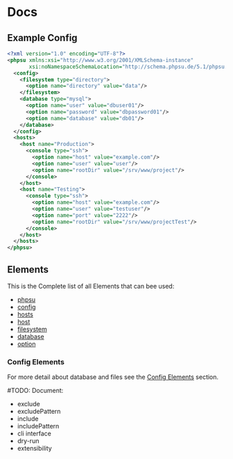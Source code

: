 # Docs

## Example Config

```xml
<?xml version="1.0" encoding="UTF-8"?>
<phpsu xmlns:xsi="http://www.w3.org/2001/XMLSchema-instance"
       xsi:noNamespaceSchemaLocation="http://schema.phpsu.de/5.1/phpsu.xsd">
  <config>
    <filesystem type="directory">
      <option name="directory" value="data"/>
    </filesystem>
    <database type="mysql">
      <option name="user" value="dbuser01"/>
      <option name="password" value="dbpassword01"/>
      <option name="database" value="db01"/>
    </database>
  </config>
  <hosts>
    <host name="Production">
      <console type="ssh">
        <option name="host" value="example.com"/>
        <option name="user" value="user"/>
        <option name="rootDir" value="/srv/www/project"/>
      </console>
    </host>
    <host name="Testing">
      <console type="ssh">
        <option name="host" value="example.com"/>
        <option name="user" value="testuser"/>
        <option name="port" value="2222"/>
        <option name="rootDir" value="/srv/www/projectTest"/>
      </console>
    </host>
  </hosts>
</phpsu>
```

## Elements

This is the Complete list of all Elements that can bee used:

- [phpsu](./Elements/Phpsu.md)
- [config](./Elements/Config.md)
- [hosts](./Elements/Hosts.md)
- [host](./Elements/Host.md)
- [filesystem](./ConfigElements/Filesystem.md)
- [database](./ConfigElements/Database.md)
- [option](./Elements/Option.md)

### Config Elements

For more detail about database and files see the [Config Elements](./ConfigElements.md) section.

#TODO:
Document:
- exclude
- excludePattern
- include
- includePattern
- cli interface
- dry-run
- extensibility
